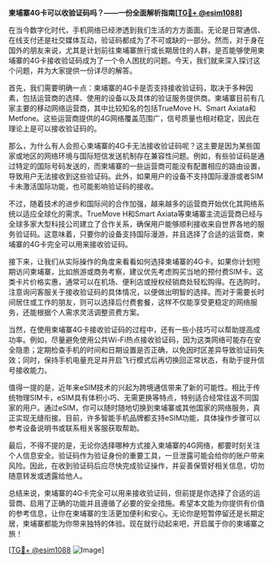 **柬埔寨4G卡可以收验证码吗？——一份全面解析指南[[TG💪+ @esim1088](https://t.me/s/esim1088)]**

在当今数字化时代，手机网络已经渗透到我们生活的方方面面。无论是日常通信、在线支付还是社交媒体互动，验证码都成为了不可或缺的一部分。然而，对于身在国外的朋友来说，尤其是计划前往柬埔寨旅行或长期居住的人群，是否能够使用柬埔寨的4G卡接收验证码成为了一个令人困扰的问题。今天，我们就来深入探讨这个问题，并为大家提供一份详尽的解答。

首先，我们需要明确一点：柬埔寨的4G卡是否支持接收验证码，取决于多种因素，包括运营商的选择、使用的设备以及具体的验证服务提供商。柬埔寨目前有几家主要的移动网络运营商，其中比较知名的包括TrueMove H、Smart Axiata和Metfone。这些运营商提供的4G网络覆盖范围广，信号质量也相对稳定，因此在理论上是可以接收验证码的。

那么，为什么有人会担心柬埔寨的4G卡无法接收验证码呢？这主要是因为某些国家或地区的网络环境与国际短信发送机制存在兼容性问题。例如，有些验证码是通过特定的国际号码发送的，而柬埔寨的一些运营商可能没有配置相应的路由设置，导致用户无法接收到这些验证码。此外，如果用户的设备不支持国际漫游或者SIM卡未激活国际功能，也可能影响验证码的接收。

不过，随着技术的进步和国际间的合作加强，越来越多的运营商开始优化其网络系统以适应全球化的需求。TrueMove H和Smart Axiata等柬埔寨主流运营商已经与全球多家大型科技公司建立了合作关系，确保用户能够顺利接收来自世界各地的服务验证码。这意味着，只要你的设备支持国际漫游，并且选择了合适的运营商，柬埔寨的4G卡完全可以用来接收验证码。

接下来，让我们从实际操作的角度来看看如何选择柬埔寨的4G卡。如果你计划短期访问柬埔寨，比如旅游或商务考察，建议优先考虑购买当地的预付费SIM卡。这类卡片价格实惠，通常可以在机场、便利店或授权经销商处轻松购得。在选购时，注意询问客服关于接收验证码的具体情况，以便做出明智的选择。而对于需要长时间居住或工作的朋友，则可以选择后付费套餐，这样不仅能享受更稳定的网络服务，还能根据个人需求灵活调整资费方案。

当然，在使用柬埔寨4G卡接收验证码的过程中，还有一些小技巧可以帮助提高成功率。例如，尽量避免使用公共Wi-Fi热点接收验证码，因为这类网络可能存在安全隐患；定期检查手机的时间和日期设置是否正确，以免因时区差异导致验证码失效；同时，保持手机电量充足并开启飞行模式后再切换回正常状态，有助于提升信号接收能力。

值得一提的是，近年来eSIM技术的兴起为跨境通信带来了新的可能性。相比于传统物理SIM卡，eSIM具有体积小巧、无需更换等特点，特别适合经常往返不同国家的用户。通过eSIM，你可以随时随地切换到柬埔寨或其他国家的网络服务，真正实现无缝衔接。目前，许多智能手机品牌都支持eSIM功能，具体操作步骤可以参考设备说明书或联系相关客服获取帮助。

最后，不得不提的是，无论你选择哪种方式接入柬埔寨的4G网络，都要时刻关注个人信息安全。验证码作为验证身份的重要工具，一旦泄露可能会给你的账户带来风险。因此，在收到验证码后应尽快完成验证操作，并妥善保管好相关信息，切勿随意转发或透露给他人。

总结来说，柬埔寨的4G卡完全可以用来接收验证码，但前提是你选择了合适的运营商、启用了正确的功能并且遵循了必要的安全措施。希望本文能为你提供有价值的参考信息，让你在柬埔寨的生活更加便利和安心。无论你是短暂停留还是长期定居，柬埔寨都能为你带来独特的体验。现在就行动起来吧，开启属于你的柬埔寨之旅！

[[TG💪+ @esim1088](https://t.me/s/esim1088) ![Image](https://i.postimg.cc/4NQfJmqS/Snipaste-2025-05-13-00-14-12.png)]